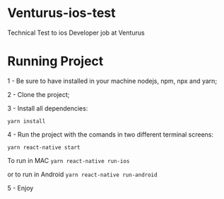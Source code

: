 # Venturus-ios-test
Technical Test to ios Developer job at Venturus

# Running Project

1 - Be sure to have installed in your machine nodejs, npm, npx and yarn;

2 - Clone the project;

3 - Install all dependencies:

```yarn install```

4 - Run the project with the comands in two different terminal screens:

```yarn react-native start```

To run in MAC
```yarn react-native run-ios``` 

or to run in Android 
```yarn react-native run-android```

5 - Enjoy

